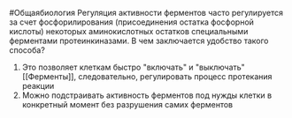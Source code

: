 #Общаябиология 
Регуляция активности ферментов часто регулируется за счет фосфорилирования (присоединения остатка фосфорной кислоты) некоторых аминокислотных остатков специальными ферментами протеинкиназами. В чем заключается удобство такого способа?
1. Это позволяет клеткам быстро "включать" и "выключать" [[Ферменты]], следовательно, регулировать процесс протекания реакции
2. Можно подстраивать активность ферментов под нужды клетки в конкретный момент без разрушения самих ферментов